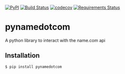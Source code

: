 [![PyPI](https://img.shields.io/pypi/v/pynamedotcom.svg)](https://pypi.python.org/pypi/pynamedotcom)
[![Build Status](https://travis-ci.org/benmaddison/pynamedotcom.svg?branch=master)](https://travis-ci.org/benmaddison/pynamedotcom)
[![codecov](https://codecov.io/gh/benmaddison/pynamedotcom/branch/master/graph/badge.svg)](https://codecov.io/gh/benmaddison/pynamedotcom)
[![Requirements Status](https://requires.io/github/benmaddison/pynamedotcom/requirements.svg?branch=master)](https://requires.io/github/benmaddison/pynamedotcom/requirements/?branch=master)

# pynamedotcom

A python library to interact with the name.com api

## Installation

```bash
$ pip install pynamedotcom
```

